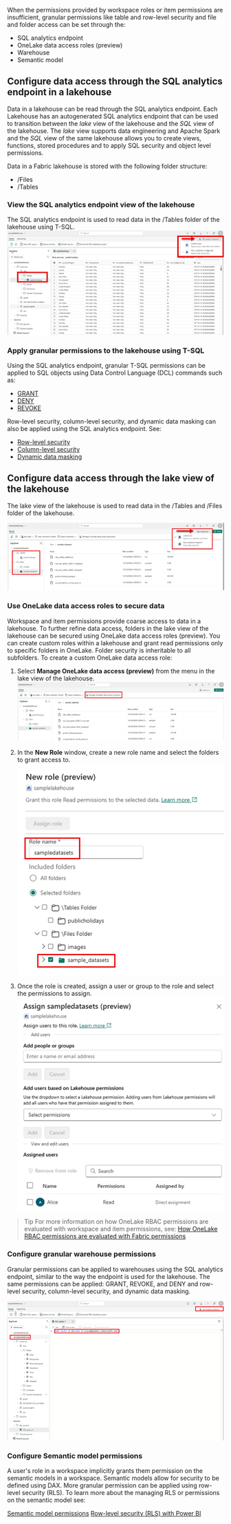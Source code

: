 When the permissions provided by workspace roles or item permissions are insufficient, granular permissions like table and row-level security and file and folder access can be set through the:

- SQL analytics endpoint
- OneLake data access roles (preview)
- Warehouse
- Semantic model


## Configure data access through the SQL analytics endpoint in a lakehouse
Data in a lakehouse can be read through the SQL analytics endpoint. Each Lakehouse has an autogenerated SQL analytics endpoint that can be used to transition between the *lake* view of the lakehouse and the *SQL* view of the lakehouse. The *lake* view supports data engineering and Apache Spark and the *SQL* view of the same lakehouse allows you to create views, functions, stored procedures and to apply SQL security and object level permissions.

Data in a Fabric lakehouse is stored with the following folder structure:
- /Files
- /Tables

### View the SQL analytics endpoint view of the lakehouse
The SQL analytics endpoint is used to read data in the /Tables folder of the lakehouse using T-SQL.
 ![SQL analytics endpoint view](../media/analytics-endpoint.png)

### Apply granular permissions to the lakehouse using T-SQL
Using the SQL analytics endpoint, granular T-SQL permissions can be applied to SQL objects using Data Control Language (DCL) commands such as:
- [GRANT](../sql/t-sql/statements/grant-transact-sql) 
- [DENY](../sql/t-sql/statements/deny-transact-sql) 
- [REVOKE](../sql/t-sql/statements/revoke-database-permissions-transact-sql) 

Row-level security, column-level security, and dynamic data masking can also be applied using the SQL analytics endpoint. See:

- [Row-level security](../fabric/data-warehouse/row-level-security) 
- [Column-level security](../fabric/data-warehouse/column-level-security)
- [Dynamic data masking](../fabric/data-warehouse/dynamic-data-masking)

## Configure data access through the lake view of the lakehouse
The lake view of the lakehouse is used to read data in the /Tables and /Files folder of the lakehouse.

 ![Lake view of lakehouse](../media/lakehouse-files.png)

### Use OneLake data access roles to secure data
Workspace and item permissions provide coarse access to data in a lakehouse. To further refine data access, folders in the lake view of the lakehouse can be secured using OneLake data access roles (preview). You can create custom roles within a lakehouse and grant read permissions only to specific folders in OneLake. Folder security is inheritable to all subfolders. To create a custom OneLake data access role:

1. Select **Manage OneLake data access (preview)** from the menu in the lake view of the lakehouse.
 ![Manage OneLake data access roles](../media/manage-onelake-data-access.png)

2. In the **New Role** window, create a new role name and select the folders to grant access to.
 ![Add OneLake data access role](../media/new-role.png)

3. Once the role is created, assign a user or group to the role and select the permissions to assign.
 ![Add OneLake data access role permissions](../media/assign-role-permissions.png) 

> Tip
> For more information on how OneLake RBAC permissions are evaluated with workspace and item permissions, see: [How OneLake RBAC permissions are evaluated with Fabric permissions](https://learn.microsoft.com/en-us/fabric/onelake/security/data-access-control-model#how-onelake-rbac-permissions-are-evaluated-with-fabric-permissions)

### Configure granular warehouse permissions
Granular permissions can be applied to warehouses using the SQL analytics endpoint, similar to the way the endpoint is used for the lakehouse. The same permissions can be applied: GRANT, REVOKE, and DENY and row-level security, column-level security, and dynamic data masking.  

 ![Warehouse granular permissions](../media/warehouse-granular-permissions.png)

### Configure Semantic model permissions
A user's role in a workspace implicitly grants them permission on the semantic models in a workspace. Semantic models allow for security to be defined using DAX.  More granular permission can be applied using row-level security (RLS). To learn more about the managing RLS or permissions on the semantic model see:

[Semantic model permissions](../power-bi/connect-data/service-datasets-permissions)
[Row-level security (RLS) with Power BI](../fabric/security/service-admin-row-level-security)

